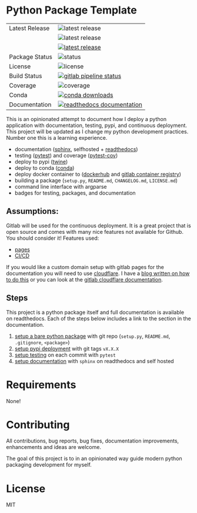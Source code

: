 # Python Package Template

<table>
<tr>
  <td>Latest Release</td>
  <td><img src="https://img.shields.io/pypi/v/pypkgtemp.svg" alt="latest release" /></td>
</tr>
<tr>
  <td></td>
  <td><img src="https://anaconda.org/costrouc/pypkgtemp/badges/version.svg" alt="latest release" /></td>
</tr>
<tr>
  <td></td>
  <td>
    <a href="https://hub.docker.com/r/costrouc/python-package-template/">
    <img src="https://img.shields.io/badge/docker-latest-blue.svg" alt="latest release" />
    </a>
  </td>
</tr>
<tr>
  <td>Package Status</td>
  <td><img src="https://img.shields.io/pypi/status/pypkgtemp.svg" alt="status" /></td>
</tr>
<tr>
  <td>License</td>
  <td><img src="https://img.shields.io/pypi/l/pypkgtemp.svg" alt="license" /></td>
</tr>
<tr>
  <td>Build Status</td>
  <td>
    <a href="https://gitlab.com/costrouc/python-package-template/pipelines">
    <img src="https://gitlab.com/costrouc/python-package-template/badges/master/pipeline.svg" alt="gitlab pipeline status" />
    </a>
  </td>
</tr>
<tr>
  <td>Coverage</td>
  <td><img src="https://gitlab.com/costrouc/python-package-template/badges/master/coverage.svg" alt="coverage" /></td>
</tr>
<tr>
  <td>Conda</td>
  <td>
    <a href="https://gitlab.com/costrouc/python-package-template">
    <img src="https://anaconda.org/costrouc/pypkgtemp/badges/downloads.svg" alt="conda downloads" />
    </a>
  </td>
</tr>
<tr>
  <td>Documentation</td>
  <td>
    <a href="https://costrouc-python-package-template.readthedocs.io/en/latest/">
    <img src="https://media.readthedocs.org/static/projects/badges/passing.svg" alt="readthedocs documentation" />
    </a>
  </td>
</tr>
</table>

This is an opinionated attempt to document how I deploy a python
application with documentation, testing, pypi, and continuous
deployment. This project will be updated as I change my python
development practices. Number one this is a learning experience.

 - documentation ([sphinx](http://www.sphinx-doc.org/en/stable/), selfhosted + [readthedocs](https://readthedocs.org/))
 - testing ([pytest](https://docs.pytest.org/en/latest/)) and coverage ([pytest-cov](https://github.com/pytest-dev/pytest-cov))
 - deploy to pypi ([twine](https://github.com/pypa/twine))
 - deploy to conda ([conda](https://github.com/conda/conda))
 - deploy docker container to ([dockerhub](https://hub.docker.com) and [gitlab container registry](https://about.gitlab.com/2016/05/23/gitlab-container-registry/))
 - building a package (`setup.py`, `README.md`, `CHANGELOG.md`, `LICENSE.md`)
 - command line interface with argparse
 - badges for testing, packages, and documentation

## Assumptions:

Gitlab will be used for the continuous deployment. It is a great
project that is open source and comes with many nice features not
available for Github. You should consider it! Features used:

 - [pages](https://docs.gitlab.com/ee/user/project/pages/index.html)
 - [CI/CD](https://about.gitlab.com/features/gitlab-ci-cd/)

If you would like a custom domain setup with gitlab pages for the
documentation you will need to use
[cloudflare](https://www.cloudflare.com/). I have a [blog written on
how to do
this](https://chrisostrouchov.com/posts/hugo_static_site_deployment/)
or you can look at the [gitlab cloudflare
documentation](https://about.gitlab.com/2017/02/07/setting-up-gitlab-pages-with-cloudflare-certificates/).

## Steps

This project is a python package itself and full documentation is
available on readthedocs. Each of the steps below includes a link to
the section in the documentation.

1. [setup a bare python package](https://costrouc-python-package-template.readthedocs.io/en/latest/packaging.html) with git repo (`setup.py`, `README.md`, `.gitignore`, `<package>`)
2. [setup pypi deployment](https://costrouc-python-package-template.readthedocs.io/en/latest/pypi.html) with git tags `vX.X.X`
3. [setup testing](https://costrouc-python-package-template.readthedocs.io/en/latest/testing.html) on each commit with `pytest`
4. [setup documentation](https://costrouc-python-package-template.readthedocs.io/en/latest/documentation.html) with `sphinx` on readthedocs and self hosted

# Requirements

None!

# Contributing

All contributions, bug reports, bug fixes, documentation improvements,
enhancements and ideas are welcome.

The goal of this project is to in an opinionated way guide modern
python packaging development for myself.

# License

MIT
